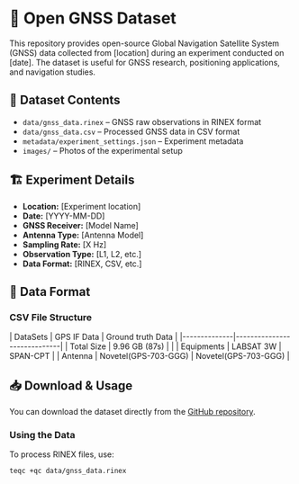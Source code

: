 # 📡 Open GNSS Dataset  

This repository provides open-source Global Navigation Satellite System (GNSS) data collected from [location] during an experiment conducted on [date]. The dataset is useful for GNSS research, positioning applications, and navigation studies.

## 📂 Dataset Contents
- `data/gnss_data.rinex` – GNSS raw observations in RINEX format  
- `data/gnss_data.csv` – Processed GNSS data in CSV format  
- `metadata/experiment_settings.json` – Experiment metadata  
- `images/` – Photos of the experimental setup  

## 🏗 Experiment Details
- **Location:** [Experiment location]  
- **Date:** [YYYY-MM-DD]  
- **GNSS Receiver:** [Model Name]  
- **Antenna Type:** [Antenna Model]  
- **Sampling Rate:** [X Hz]  
- **Observation Type:** [L1, L2, etc.]  
- **Data Format:** [RINEX, CSV, etc.]  

## 📑 Data Format  
### **CSV File Structure**
| DataSets       | GPS IF Data                 | Ground truth Data |
|--------------|-----------------------------|
| Total Size   | 9.96 GB (87s)   |                       |
| Equipments      | LABSAT 3W            | SPAN-CPT          |
| Antenna     | Novetel(GPS-703-GGG)          | Novetel(GPS-703-GGG) |


## 📥 Download & Usage  
You can download the dataset directly from the [GitHub repository](https://github.com/yourusername/GNSS-OpenData).  

### **Using the Data**
To process RINEX files, use:  
```bash
teqc +qc data/gnss_data.rinex
